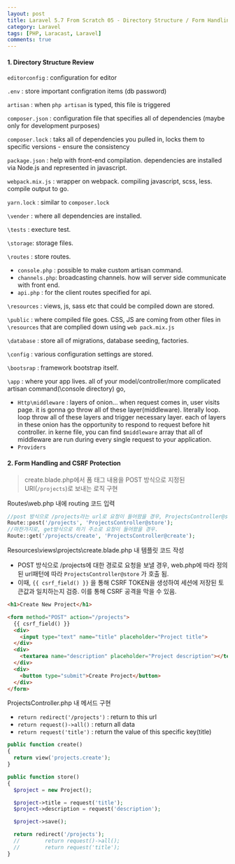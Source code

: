 ```yaml
---
layout: post
title: Laravel 5.7 From Scratch 05 - Directory Structure / Form Handling / CSRF
category: Laravel
tags: [PHP, Laracast, Laravel]
comments: true
---
```




#### 1. Directory Structure Review

`editorconfig` : configuration for editor

`.env` : store important configration items (db password)

`artisan` : when `php artisan` is typed, this file is triggered

`composer.json` : configuration file that specifies all of dependencies (maybe only for development purposes)

`composer.lock` : taks all of dependencies you pulled in, locks them to specific versions - ensure the consistency

`package.json` : help with front-end compilation. dependencies are installed via Node.js and represented in javascript.

`webpack.mix.js` : wrapper on webpack. compiling javascript, scss, less. compile output to go.

`yarn.lock` : similar to `composer.lock`

`\vender` : where all dependencies are installed.

`\tests` : execture test.

`\storage`: storage files.

`\routes` : store routes.

- `console.php` : possible to make custom artisan command.
- `channels.php`: broadcasting channels. how will server side communicate with front end.
- `api.php` : for the client routes specified for api.

`\resources` : views, js, sass etc that could be compiled down are stored.

`\public` : where compiled file goes. CSS, JS are coming from other files in `\resources` that are complied down using `web pack.mix.js`

`\database` : store all of migrations, database seeding, factories.

`\config` : various configuration settings are stored.

`\bootsrap` : framework bootstrap itself.

`\app` : where your app lives. all of your model/controller/more complicated artisan command(\\console directory) go,

- `Http\middleware` : layers of onion...  when request comes in, user visits page. it is gonna go throw all of these layer(middleware). literally loop. loop throw all of these layers and trigger necessary layer. each of layers in these onion has the opportunity to respond to request before hit controller. in kerne file, you can find `$middleware` array  that all of middleware are run during every single request to your application.
- `Providers`



#### 2. Form Handling and CSRF Protection

> create.blade.php에서 폼 태그 내용을 POST 방식으로 지정된 URI(`/projects`)로 보내는 로직 구현

Routes\web.php 내에 routing 코드 입력

```php
//post 방식으로 /projects라는 url로 요청이 들어왔을 경우, ProjectsController@store메서드 호출
Route::post('/projects', 'ProjectsController@store');
//마찬가지로, get방식으로 하기 주소로 요청이 들어왔을 경우.
Route::get('/projects/create', 'ProjectsController@create');
```



Resources\views\projects\create.blade.php 내 템플릿 코드 작성

- POST 방식으로 /projects에 대한 경로로 요청을 보낼 경우, web.php에 따라 정의된 url패턴에 따라 `ProjectsController@store` 가 호출 됨.
- 이때, `{{ csrf_field() }}` 을 통해 CSRF TOKEN을 생성하여 세션에 저장된 토큰값과 일치하는지 검증. 이를 통해 CSRF 공격을 막을 수 있음.

```html
<h1>Create New Project</h1>

<form method="POST" action="/projects">
  {{ csrf_field() }}
  <div>
    <input type="text" name="title" placeholder="Project title">
  </div>
  <div>
    <textarea name="description" placeholder="Project description"></textarea>
  </div>
  <div>
    <button type="submit">Create Project</button>
  </div>
</form>
```



ProjectsController.php 내 메서드 구현

- `return redirect('/projects')` : return to this url
- `return request()->all()` : return all data
- `return request('title')` : return the value of this specific key(title)

```php
public function create()
{
  return view('projects.create');
}

public function store()
{
  $project = new Project();

  $project->title = request('title');
  $project->description = request('description');

  $project->save();

  return redirect('/projects');
  //        return request()->all();
  //        return request('title');
}
```

